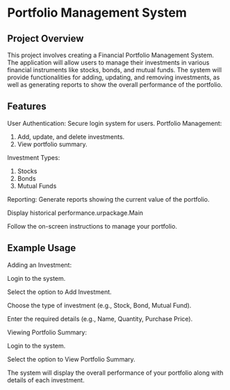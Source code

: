 #  Portfolio Management System

## Project Overview
This project involves creating a Financial Portfolio Management System. The application will allow users to manage their investments in various financial instruments like stocks, bonds, and mutual funds. The system will provide functionalities for adding, updating, and removing investments, as well as generating reports to show the overall performance of the portfolio.

## Features
User Authentication: Secure login system for users.
Portfolio Management:
1. Add, update, and delete investments.
2. View portfolio summary.

Investment Types:
1. Stocks
2. Bonds
3. Mutual Funds

Reporting:
Generate reports showing the current value of the portfolio.

Display historical performance.urpackage.Main

Follow the on-screen instructions to manage your portfolio.

## Example Usage


Adding an Investment:

Login to the system.

Select the option to Add Investment.

Choose the type of investment (e.g., Stock, Bond, Mutual Fund).

Enter the required details (e.g., Name, Quantity, Purchase Price).



Viewing Portfolio Summary:

Login to the system.

Select the option to View Portfolio Summary.

The system will display the overall performance of your portfolio along with details of each investment.
